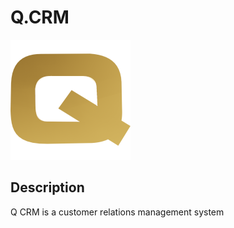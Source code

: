 # Q.CRM

![Alt text](public/img/icon/favicon-192.png)

## Description

Q CRM is a customer relations management system
